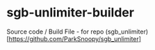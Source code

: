 # sgb-unlimiter-builder
 Source code / Build File - for repo (sgb_unlimiter)[https://github.com/ParkSnoopy/sgb_unlimiter]
